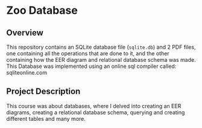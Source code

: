 # Zoo Database

## Overview
This repository contains an SQLite database file (`sqlite.db`) and 2 PDF files, one containing all the operations that are done to it, and the other containing how the EER diagram and relational database schema was made. 
This Database was implemented using an online sql compiler called: sqliteonline.com 

## Project Description
This course was about databases, where I delved into creating an EER diagrams, creating a relational database schema, querying and creating different tables and many more.




